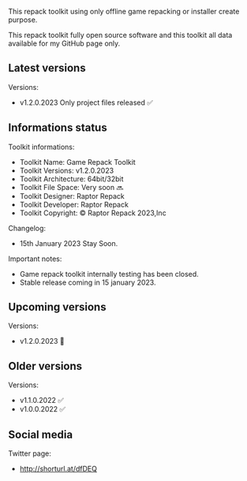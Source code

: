 This repack toolkit using only offline game repacking or installer create purpose.

This repack toolkit fully open source software and this toolkit all data available for my GitHub page only.

Latest versions
-----------------------------------------------
Versions:
- v1.2.0.2023 Only project files released ✅

Informations status
-----------------------------------------------
Toolkit informations:
- Toolkit Name: Game Repack Toolkit
- Toolkit Versions: v1.2.0.2023
- Toolkit Architecture: 64bit/32bit
- Toolkit File Space: Very soon 🔜
- Toolkit Designer: Raptor Repack
- Toolkit Developer: Raptor Repack
- Toolkit Copyright: © Raptor Repack 2023,Inc

Changelog:
- 15th January 2023 Stay Soon.

Important notes:

- Game repack toolkit internally testing has been closed.
- Stable release coming in 15 january 2023.

Upcoming versions
-----------------------------------------------
Versions:
- v1.2.0.2023 📌

Older versions
-----------------------------------------------
Versions:
- v1.1.0.2022 ✅
- v1.0.0.2022 ✅

Social media
-----------------------------------------------
Twitter page:
- http://shorturl.at/dfDEQ
